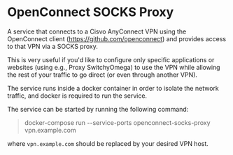 OpenConnect SOCKS Proxy
=======================

A service that connects to a Cisvo AnyConnect VPN using the OpenConnect client (https://github.com/openconnect) and provides access to that VPN via a SOCKS proxy.

This is very useful if you'd like to configure only specific applications or websites (using e.g., Proxy SwitchyOmega) to use the VPN while allowing the rest of your traffic to go direct (or even through another VPN).

The service runs inside a docker container in order to isolate the network traffic, and docker is required to run the service.

The service can be started by running the following command:
> docker-compose run --service-ports openconnect-socks-proxy vpn.example.com

where `vpn.example.com` should be replaced by your desired VPN host.
